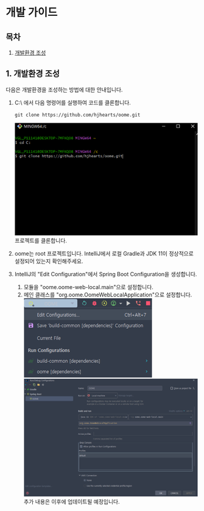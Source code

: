 # 개발 가이드

## 목차
1. [개발환경 조성](#1-개발환경-조성)

## 1. 개발환경 조성

다음은 개발환경을 조성하는 방법에 대한 안내입니다.

1. C:\\ 에서 다음 명령어를 실행하여 코드를 클론합니다.
    ```
    git clone https://github.com/hjhearts/oome.git
    ```
   ![Git Bash를 이용](guide/images/main/git-clone.png)
   프로젝트를 클론합니다.

2. oome는 root 프로젝트입니다. IntelliJ에서 로컬 Gradle과 JDK 11이 정상적으로 설정되어 있는지 확인해주세요.

3. IntelliJ의 "Edit Configuration"에서 Spring Boot Configuration을 생성합니다.
    1. 모듈을 "oome.oome-web-local.main"으로 설정합니다.
    2. 메인 클래스를 "org.oome.OomeWebLocalApplication"으로 설정합니다.
   ![실행설정1](guide/images/main/edit-configuration1.png)
   ![실행설정2](guide/images/main/edit-configuration2.png)
추가 내용은 이후에 업데이트될 예정입니다.
